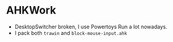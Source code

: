 # AHKWork
- DesktopSwitcher broken, I use Powertoys Run a lot nowadays.
- I pack both `trawin` and `block-mouse-input.ahk`
